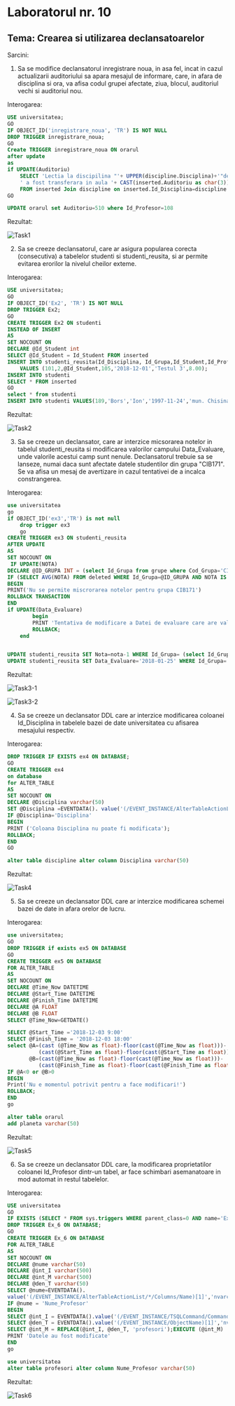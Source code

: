 # Laboratorul nr. 10

## Tema: Crearea si utilizarea declansatoarelor


Sarcini:

1. Sa se modifice declansatorul inregistrare noua, in asa fel, incat in cazul actualizarii
auditoriului sa apara mesajul de informare, care, in afara de disciplina si ora, va afisa codul
grupei afectate, ziua, blocul, auditoriul vechi si auditoriul nou.

Interogarea:
``` sql
USE universitatea;
GO
IF OBJECT_ID('inregistrare_noua', 'TR') IS NOT NULL
DROP TRIGGER inregistrare_noua;
GO
Create TRIGGER inregistrare_noua ON orarul
after update
as
if UPDATE(Auditoriu)
	SELECT 'Lectia la discipilina "'+ UPPER(discipline.Disciplina)+'"de la ora '+ CAST(inserted.Ora as varchar(5))+
	' a fost transferara in aula '+ CAST(inserted.Auditoriu as char(3))
	FROM inserted Join discipline on inserted.Id_Disciplina=discipline.Id_Disciplina
GO

UPDATE orarul set Auditoriu=510 where Id_Profesor=108
```

Rezultat:

![Task1](https://github.com/verasv81/DataBase/blob/master/Laboratory%2010/images/Task1.PNG)

2. Sa se creeze declansatorul, care ar asigura popularea corecta (consecutiva) a tabelelor studenti
si studenti_reusita, si ar permite evitarea erorilor la nivelul cheilor exteme.

Interogarea:
``` sql
USE universitatea;
GO
IF OBJECT_ID('Ex2', 'TR') IS NOT NULL
DROP TRIGGER Ex2;
GO
CREATE TRIGGER Ex2 ON studenti
INSTEAD OF INSERT
AS
SET NOCOUNT ON
DECLARE @Id_Student int
SELECT @Id_Student = Id_Student FROM inserted
INSERT INTO studenti_reusita(Id_Disciplina, Id_Grupa,Id_Student,Id_Profesor,Data_Evaluare,Tip_Evaluare,Nota) 
	VALUES (101,2,@Id_Student,105,'2018-12-01','Testul 3',8.00);
INSERT INTO studenti
SELECT * FROM inserted
GO
select * from studenti
INSERT INTO studenti VALUES(189,'Bors','Ion','1997-11-24','mun. Chisinau, str. Zadnipru, 24')

```

Rezultat:

![Task2](https://github.com/verasv81/DataBase/blob/master/Laboratory%2010/images/Task2.PNG)

3. Sa se creeze un declansator, care ar interzice micsorarea notelor in tabelul studenti_reusita si
modificarea valorilor campului Data_Evaluare, unde valorile acestui camp sunt nenule.
Declansatorul trebuie sa se lanseze, numai daca sunt afectate datele studentilor din grupa
"CIB171". Se va afisa un mesaj de avertizare in cazul tentativei de a incalca constrangerea.

Interogarea:
``` sql
use universitatea
go
if OBJECT_ID('ex3','TR') is not null 
	drop trigger ex3
	go
CREATE TRIGGER ex3 ON studenti_reusita
AFTER UPDATE
AS
SET NOCOUNT ON
 IF UPDATE(NOTA)
DECLARE @ID_GRUPA INT = (select Id_Grupa from grupe where Cod_Grupa='CIB171')
IF (SELECT AVG(NOTA) FROM deleted WHERE Id_Grupa=@ID_GRUPA AND NOTA IS NOT NULL)>(SELECT AVG(NOTA) FROM inserted WHERE Id_Grupa=@ID_GRUPA AND NOTA IS NOT NULL)
BEGIN
PRINT('Nu se permite miscrorarea notelor pentru grupa CIB171')
ROLLBACK TRANSACTION
END
if UPDATE(Data_Evaluare)
		begin 
		PRINT 'Tentativa de modificare a Datei de evaluare care are valorare null'
		ROLLBACK;
	end


UPDATE studenti_reusita SET Nota=nota-1 WHERE Id_Grupa= (select Id_Grupa from grupe where Cod_Grupa='CIB171')
UPDATE studenti_reusita SET Data_Evaluare='2018-01-25' WHERE Id_Grupa= (select Id_Grupa from grupe where Cod_Grupa='CIB171')

```

Rezultat:

![Task3-1](https://github.com/verasv81/DataBase/blob/master/Laboratory%2010/images/Task3-1.PNG)

![Task3-2](https://github.com/verasv81/DataBase/blob/master/Laboratory%2010/images/Task3-2.PNG)


4. Sa se creeze un declansator DDL care ar interzice modificarea coloanei Id_Disciplina in
tabelele bazei de date universitatea cu afisarea mesajului respectiv.

Interogarea:
``` sql
DROP TRIGGER IF EXISTS ex4 ON DATABASE;  
GO
CREATE TRIGGER ex4
on database
for ALTER_TABLE
AS
SET NOCOUNT ON
DECLARE @Disciplina varchar(50)
SET @Disciplina =EVENTDATA(). value('(/EVENT_INSTANCE/AlterTableActionList/*/Columns/Name)[1]','nvarchar(max)')
IF @Disciplina='Disciplina'
BEGIN
PRINT ('Coloana Disciplina nu poate fi modificata');
ROLLBACK;
END
GO

alter table discipline alter column Disciplina varchar(50)
```

Rezultat:

![Task4](https://github.com/verasv81/DataBase/blob/master/Laboratory%2010/images/Task4.PNG)


5. Sa se creeze un declansator DDL care ar interzice modificarea schemei bazei de date in afara
orelor de lucru.

Interogarea:
``` sql
use universitatea;
GO
DROP TRIGGER if exists ex5 ON DATABASE
GO
CREATE TRIGGER ex5 ON DATABASE 
FOR ALTER_TABLE
AS
SET NOCOUNT ON
DECLARE @Time_Now DATETIME
DECLARE @Start_Time DATETIME
DECLARE @Finish_Time DATETIME
DECLARE @A FLOAT
DECLARE @B FLOAT
SELECT @Time_Now=GETDATE()

SELECT @Start_Time ='2018-12-03 9:00'
SELECT @Finish_Time = '2018-12-03 18:00'
select @A=(cast (@Time_Now as float)-floor(cast(@Time_Now as float)))-
          (cast(@Start_Time as float)-floor(cast(@Start_Time as float))),
       @B=(cast(@Time_Now as float)-floor(cast(@Time_Now as float)))-
	      (cast(@Finish_Time as float)-floor(cast(@Finish_Time as float)))
IF @A<0 or @B>0
BEGIN
Print('Nu e momentul potrivit pentru a face modificari!')
ROLLBACK;
END
go

alter table orarul 
add planeta varchar(50)
```

Rezultat:

![Task5](https://github.com/verasv81/DataBase/blob/master/Laboratory%2010/images/Task5.PNG)

6. Sa se creeze un declansator DDL care, la modificarea proprietatilor coloanei Id_Profesor
dintr-un tabel, ar face schimbari asemanatoare in mod automat in restul tabelelor.

Interogarea:
``` sql
USE universitatea
GO
IF EXISTS (SELECT * FROM sys.triggers WHERE parent_class=0 AND name='Ex_6')
DROP TRIGGER Ex_6 ON DATABASE;
GO
CREATE TRIGGER Ex_6 ON DATABASE
FOR ALTER_TABLE
AS
SET NOCOUNT ON
DECLARE @nume varchar(50)
DECLARE @int_I varchar(500)
DECLARE @int_M varchar(500)
DECLARE @den_T varchar(50)
SELECT @nume=EVENTDATA().
value('(/EVENT_INSTANCE/AlterTableActionList/*/Columns/Name)[1]','nvarchar(max)')
IF @nume = 'Nume_Profesor'
BEGIN
SELECT @int_I = EVENTDATA().value('(/EVENT_INSTANCE/TSQLCommand/CommandText)[1]','nvarchar(max)')
SELECT @den_T = EVENTDATA().value('(/EVENT_INSTANCE/ObjectName)[1]','nvarchar(max)')
SELECT @int_M = REPLACE(@int_I, @den_T, 'profesori');EXECUTE (@int_M)
PRINT 'Datele au fost modificate'
END
go

use universitatea
alter table profesori alter column Nume_Profesor varchar(50)
```

Rezultat:

![Task6](https://github.com/verasv81/DataBase/blob/master/Laboratory%2010/images/Task6.PNG)